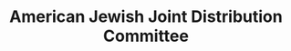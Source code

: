 ---
layout: repo
title: "American Jewish Joint Distribution Committee"
id: 21656
permalink: repos/21656/
---
